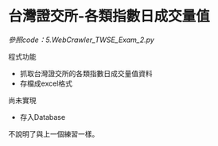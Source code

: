 # 台灣證交所-各類指數日成交量值

_參照code：5.WebCrawler_TWSE_Exam_2.py_<br/>

程式功能
+ 抓取台灣證交所的各類指數日成交量值資料
+ 存檔成excel格式

尚未實現
+ 存入Database

不說明了與上一個練習一樣。
